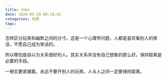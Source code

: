 ```yaml
---
title: Joke
date: 2020-03-29 00:18:42
categories: 玩笑 
tags:
---
```


怎样区分玩笑和幽默之间的分寸。这是一个心理学问题，人都是喜欢看别人的笑话，不愿自己成为笑话的。

所以哪怕是自以为关系很好的人。其实关系并没有自己想象的那么好。保持距离是必要的手段。

一根玄要紧绷着。永远不要开别人的玩笑。人与人之间一定要保持距离。
